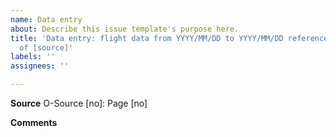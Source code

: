 ```yaml
---
name: Data entry
about: Describe this issue template's purpose here.
title: 'Data entry: flight data from YYYY/MM/DD to YYYY/MM/DD referenced on page [no]
  of [source]'
labels: ''
assignees: ''

---
```


**Source**
O-Source [no]: Page [no]

**Comments**
